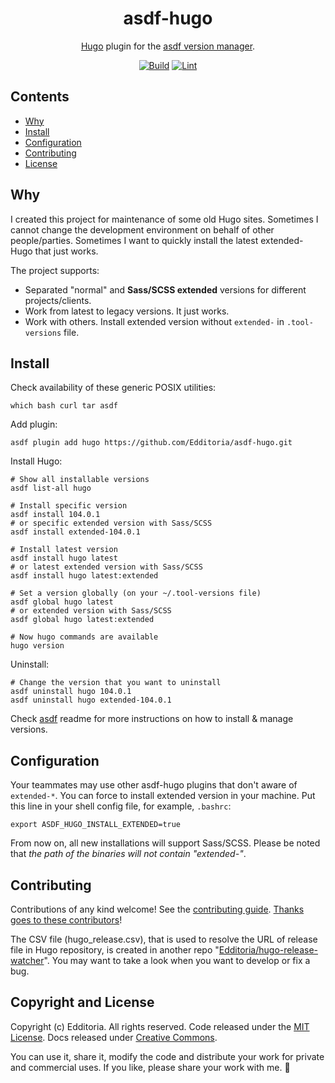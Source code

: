 <div align="center">

# asdf-hugo

[Hugo](https://gohugo.io/documentation/) plugin for the [asdf version manager](https://asdf-vm.com).

[![Build](https://github.com/Edditoria/asdf-hugo/actions/workflows/build.yml/badge.svg)](https://github.com/Edditoria/asdf-hugo/actions/workflows/build.yml) [![Lint](https://github.com/Edditoria/asdf-hugo/actions/workflows/lint.yml/badge.svg)](https://github.com/Edditoria/asdf-hugo/actions/workflows/lint.yml)

</div>

## Contents

- [Why](#why)
- [Install](#install)
- [Configuration](#configuration)
- [Contributing](#contributing)
- [License](#license)

## Why

I created this project for maintenance of some old Hugo sites. Sometimes I cannot change the development environment on behalf of other people/parties. Sometimes I want to quickly install the latest extended-Hugo that just works.

The project supports:

- Separated "normal" and **Sass/SCSS extended** versions for different projects/clients.
- Work from latest to legacy versions. It just works.
- Work with others. Install extended version without `extended-` in `.tool-versions` file.

## Install

Check availability of these generic POSIX utilities:

```shell
which bash curl tar asdf
```

Add plugin:

```shell
asdf plugin add hugo https://github.com/Edditoria/asdf-hugo.git
```

Install Hugo:

```shell
# Show all installable versions
asdf list-all hugo

# Install specific version
asdf install 104.0.1
# or specific extended version with Sass/SCSS
asdf install extended-104.0.1

# Install latest version
asdf install hugo latest
# or latest extended version with Sass/SCSS
asdf install hugo latest:extended

# Set a version globally (on your ~/.tool-versions file)
asdf global hugo latest
# or extended version with Sass/SCSS
asdf global hugo latest:extended

# Now hugo commands are available
hugo version
```

Uninstall:

```shell
# Change the version that you want to uninstall
asdf uninstall hugo 104.0.1
asdf uninstall hugo extended-104.0.1
```

Check [asdf](https://github.com/asdf-vm/asdf) readme for more instructions on how to install & manage versions.

## Configuration

Your teammates may use other asdf-hugo plugins that don't aware of `extended-*`. You can force to install extended version in your machine. Put this line in your shell config file, for example, `.bashrc`:

```shell
export ASDF_HUGO_INSTALL_EXTENDED=true
```

From now on, all new installations will support Sass/SCSS. Please be noted that _the path of the binaries will not contain "extended-"_.

## Contributing

Contributions of any kind welcome! See the [contributing guide](contributing.md). [Thanks goes to these contributors](https://github.com/Edditoria/asdf-hugo/graphs/contributors)!

The CSV file (hugo_release.csv), that is used to resolve the URL of release file in Hugo repository, is created in another repo "[Edditoria/hugo-release-watcher](https://github.com/Edditoria/hugo-release-watcher)". You may want to take a look when you want to develop or fix a bug.

## Copyright and License

Copyright (c) Edditoria. All rights reserved. Code released under the [MIT License](LICENSE). Docs released under [Creative Commons](https://creativecommons.org/licenses/by/4.0/).

You can use it, share it, modify the code and distribute your work for private and commercial uses. If you like, please share your work with me. :pizza:
